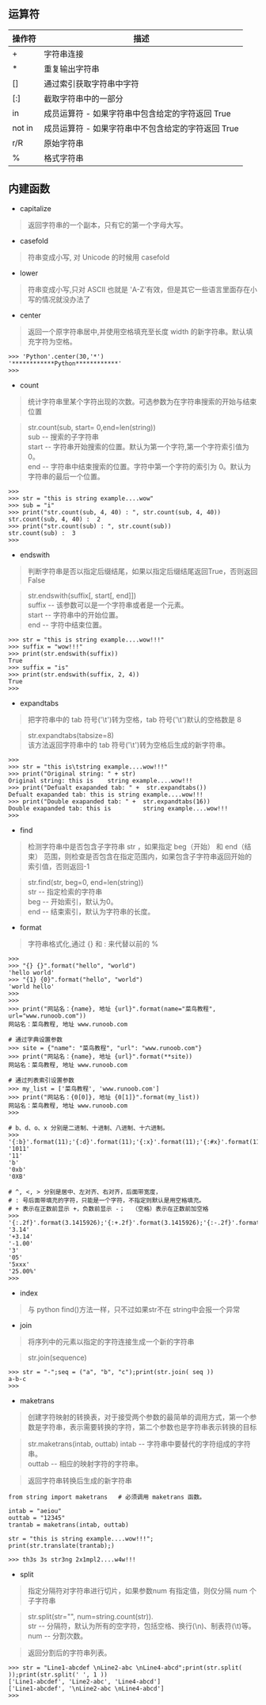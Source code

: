 
## 运算符

| 操作符  | 描述|
| ---------- | -----------|
| +   	| 字符串连接   |
| *   	| 重复输出字符串   |
| []  	| 通过索引获取字符串中字符   |
| [:] 	| 截取字符串中的一部分   |
| in  	| 成员运算符 - 如果字符串中包含给定的字符返回 True   |
| not in| 成员运算符 - 如果字符串中不包含给定的字符返回 True   |
| r/R   | 原始字符串   |
| %   	| 格式字符串   |

## 内建函数
- capitalize
> 返回字符串的一个副本，只有它的第一个字母大写。

- casefold
> 符串变成小写, 对 Unicode 的时候用 casefold

- lower
> 符串变成小写,只对 ASCII 也就是 'A-Z'有效，但是其它一些语言里面存在小写的情况就没办法了

- center
> 返回一个原字符串居中,并使用空格填充至长度 width 的新字符串。默认填充字符为空格。

	>>> 'Python'.center(30,'*')
	'************Python************'
	>>> 
- count
> 统计字符串里某个字符出现的次数。可选参数为在字符串搜索的开始与结束位置
  
>str.count(sub, start= 0,end=len(string))  
sub -- 搜索的子字符串  
start -- 字符串开始搜索的位置。默认为第一个字符,第一个字符索引值为0。  
end -- 字符串中结束搜索的位置。字符中第一个字符的索引为 0。默认为字符串的最后一个位置。

	>>> 
	>>> str = "this is string example....wow"
	>>> sub = "i"
	>>> print("str.count(sub, 4, 40) : ", str.count(sub, 4, 40))
	str.count(sub, 4, 40) :  2
	>>> print("str.count(sub) : ", str.count(sub))
	str.count(sub) :  3
	>>> 
- endswith
> 判断字符串是否以指定后缀结尾，如果以指定后缀结尾返回True，否则返回False

> str.endswith(suffix[, start[, end]])  
> suffix -- 该参数可以是一个字符串或者是一个元素。  
start -- 字符串中的开始位置。  
end -- 字符中结束位置。

	>>> str = "this is string example....wow!!!"
	>>> suffix = "wow!!!"
	>>> print(str.endswith(suffix))
	True
	>>> suffix = "is"
	>>> print(str.endswith(suffix, 2, 4))
	True
	>>> 
- expandtabs
> 把字符串中的 tab 符号('\t')转为空格，tab 符号('\t')默认的空格数是 8

> str.expandtabs(tabsize=8)  
> 该方法返回字符串中的 tab 符号('\t')转为空格后生成的新字符串。

	>>> 
	>>> str = "this is\tstring example....wow!!!"
	>>> print("Original string: " + str)
	Original string: this is	string example....wow!!!
	>>> print("Defualt exapanded tab: " +  str.expandtabs())
	Defualt exapanded tab: this is string example....wow!!!
	>>> print("Double exapanded tab: " +  str.expandtabs(16))
	Double exapanded tab: this is         string example....wow!!!
	>>> 
- find
> 检测字符串中是否包含子字符串 str ，如果指定 beg（开始） 和 end（结束） 范围，则检查是否包含在指定范围内，如果包含子字符串返回开始的索引值，否则返回-1

> str.find(str, beg=0, end=len(string))  
> str -- 指定检索的字符串  
beg -- 开始索引，默认为0。  
end -- 结束索引，默认为字符串的长度。

- format
> 字符串格式化,通过 {} 和 : 来代替以前的 %

	>>> 
	>>> "{} {}".format("hello", "world")
	'hello world'
	>>> "{1} {0}".format("hello", "world")
	'world hello'
	>>> 
	>>> 
	>>> print("网站名：{name}, 地址 {url}".format(name="菜鸟教程", url="www.runoob.com"))
	网站名：菜鸟教程, 地址 www.runoob.com

	# 通过字典设置参数
	>>> site = {"name": "菜鸟教程", "url": "www.runoob.com"}
	>>> print("网站名：{name}, 地址 {url}".format(**site))
	网站名：菜鸟教程, 地址 www.runoob.com

	# 通过列表索引设置参数	
	>>> my_list = ['菜鸟教程', 'www.runoob.com']
	>>> print("网站名：{0[0]}, 地址 {0[1]}".format(my_list))
	网站名：菜鸟教程, 地址 www.runoob.com
	>>> 

	# b、d、o、x 分别是二进制、十进制、八进制、十六进制。
	>>> '{:b}'.format(11);'{:d}'.format(11);'{:x}'.format(11);'{:#x}'.format(11);'{:#X}'.format(11)
	'1011'
	'11'
	'b'
	'0xb'
	'0XB'

	# ^, <, > 分别是居中、左对齐、右对齐，后面带宽度， 
	# : 号后面带填充的字符，只能是一个字符，不指定则默认是用空格填充。
	# + 表示在正数前显示 +，负数前显示 -；  （空格）表示在正数前加空格
	>>> '{:.2f}'.format(3.1415926);'{:+.2f}'.format(3.1415926);'{:-.2f}'.format(-1);'{:.0f}'.format(2.71828);'{:0>2d}'.format(5);'{:x<4d}'.format(5);'{:.2%}'.format(0.25)
	'3.14'
	'+3.14'
	'-1.00'
	'3'
	'05'
	'5xxx'
	'25.00%'
	>>> 
- index
> 与 python find()方法一样，只不过如果str不在 string中会报一个异常

- join
> 将序列中的元素以指定的字符连接生成一个新的字符串

> str.join(sequence)

	>>> str = "-";seq = ("a", "b", "c");print(str.join( seq ))
	a-b-c
	>>>
- maketrans
>  创建字符映射的转换表，对于接受两个参数的最简单的调用方式，第一个参数是字符串，表示需要转换的字符，第二个参数也是字符串表示转换的目标

> str.maketrans(intab, outtab)
> intab -- 字符串中要替代的字符组成的字符串。  
outtab -- 相应的映射字符的字符串。

> 返回字符串转换后生成的新字符串

	from string import maketrans   # 必须调用 maketrans 函数。
	
	intab = "aeiou"
	outtab = "12345"
	trantab = maketrans(intab, outtab)
	
	str = "this is string example....wow!!!";
	print(str.translate(trantab);)
	
	>>> th3s 3s str3ng 2x1mpl2....w4w!!!
- split
> 指定分隔符对字符串进行切片，如果参数num 有指定值，则仅分隔 num 个子字符串

> str.split(str="", num=string.count(str)).  
> str -- 分隔符，默认为所有的空字符，包括空格、换行(\n)、制表符(\t)等。  
num -- 分割次数。

> 返回分割后的字符串列表。

	>>> str = "Line1-abcdef \nLine2-abc \nLine4-abcd";print(str.split( ));print(str.split(' ', 1 ))
	['Line1-abcdef', 'Line2-abc', 'Line4-abcd']
	['Line1-abcdef', '\nLine2-abc \nLine4-abcd']
	>>> 